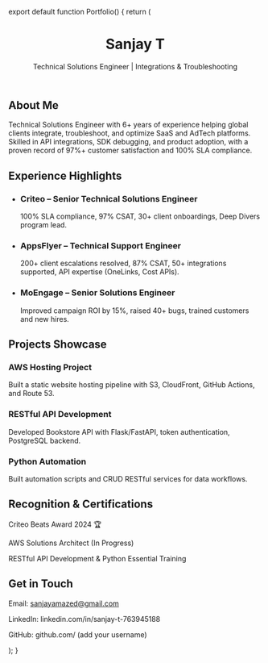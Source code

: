 export default function Portfolio() {
  return (
    <div className="bg-gray-50 text-gray-800 font-sans">
      <header className="bg-indigo-600 text-white py-8 text-center shadow-md">
        <h1 className="text-4xl font-bold">Sanjay T</h1>
        <p className="text-lg mt-2">Technical Solutions Engineer | Integrations & Troubleshooting</p>
      </header>
      <section className="max-w-4xl mx-auto py-12 px-6 text-center">
        <h2 className="text-2xl font-semibold mb-4">About Me</h2>
        <p className="text-lg leading-relaxed">
          Technical Solutions Engineer with 6+ years of experience helping global clients integrate,
          troubleshoot, and optimize SaaS and AdTech platforms. Skilled in API integrations, SDK debugging,
          and product adoption, with a proven record of 97%+ customer satisfaction and 100% SLA compliance.
        </p>
      </section>
      <section className="bg-white py-12 px-6 shadow-inner">
        <div className="max-w-5xl mx-auto">
          <h2 className="text-2xl font-semibold mb-8 text-center">Experience Highlights</h2>
          <ul className="space-y-6">
            <li>
              <h3 className="font-bold">Criteo – Senior Technical Solutions Engineer</h3>
              <p>100% SLA compliance, 97% CSAT, 30+ client onboardings, Deep Divers program lead.</p>
            </li>
            <li>
              <h3 className="font-bold">AppsFlyer – Technical Support Engineer</h3>
              <p>200+ client escalations resolved, 87% CSAT, 50+ integrations supported, API expertise (OneLinks, Cost APIs).</p>
            </li>
            <li>
              <h3 className="font-bold">MoEngage – Senior Solutions Engineer</h3>
              <p>Improved campaign ROI by 15%, raised 40+ bugs, trained customers and new hires.</p>
            </li>
          </ul>
        </div>
      </section>
      <section className="max-w-5xl mx-auto py-12 px-6">
        <h2 className="text-2xl font-semibold mb-8 text-center">Projects Showcase</h2>
        <div className="grid md:grid-cols-3 gap-6">
          <div className="bg-white p-6 rounded-2xl shadow-md">
            <h3 className="font-bold mb-2">AWS Hosting Project</h3>
            <p>Built a static website hosting pipeline with S3, CloudFront, GitHub Actions, and Route 53.</p>
          </div>
          <div className="bg-white p-6 rounded-2xl shadow-md">
            <h3 className="font-bold mb-2">RESTful API Development</h3>
            <p>Developed Bookstore API with Flask/FastAPI, token authentication, PostgreSQL backend.</p>
          </div>
          <div className="bg-white p-6 rounded-2xl shadow-md">
            <h3 className="font-bold mb-2">Python Automation</h3>
            <p>Built automation scripts and CRUD RESTful services for data workflows.</p>
          </div>
        </div>
      </section>
      <section className="bg-indigo-50 py-12 px-6">
        <div className="max-w-4xl mx-auto text-center">
          <h2 className="text-2xl font-semibold mb-6">Recognition & Certifications</h2>
          <p>Criteo Beats Award 2024 🏆</p>
          <p>AWS Solutions Architect (In Progress)</p>
          <p>RESTful API Development & Python Essential Training</p>
        </div>
      </section>
      <footer className="bg-indigo-600 text-white py-8 text-center mt-12">
        <h2 className="text-xl font-semibold mb-4">Get in Touch</h2>
        <p>Email: sanjayamazed@gmail.com</p>
        <p>LinkedIn: linkedin.com/in/sanjay-t-763945188</p>
        <p>GitHub: github.com/ (add your username)</p>
      </footer>
    </div>
  );
}
